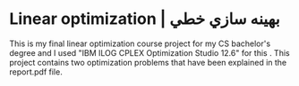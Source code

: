 # Linear optimization | بهينه سازي خطي

This is my final linear optimization course project for my CS bachelor's degree and I used "IBM ILOG CPLEX Optimization Studio 12.6" for this . This project contains two optimization problems that have been explained in the report.pdf file.
